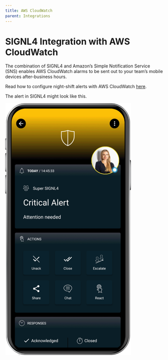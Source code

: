 ```yaml
---
title: AWS CloudWatch
parent: Integrations
---
```


# SIGNL4 Integration with AWS CloudWatch

The combination of SIGNL4 and Amazon’s Simple Notification Service (SNS) enables AWS CloudWatch alarms to be sent out to your team’s mobile devices after-business hours.

Read how to configure night-shift alerts with AWS CloudWatch [here](https://www.signl4.com/blog/aws-cloudwatch-alarms-mobile-phone-notification/).

The alert in SIGNL4 might look like this.

![SIGNL4 Alert](signl4-alert.png)
